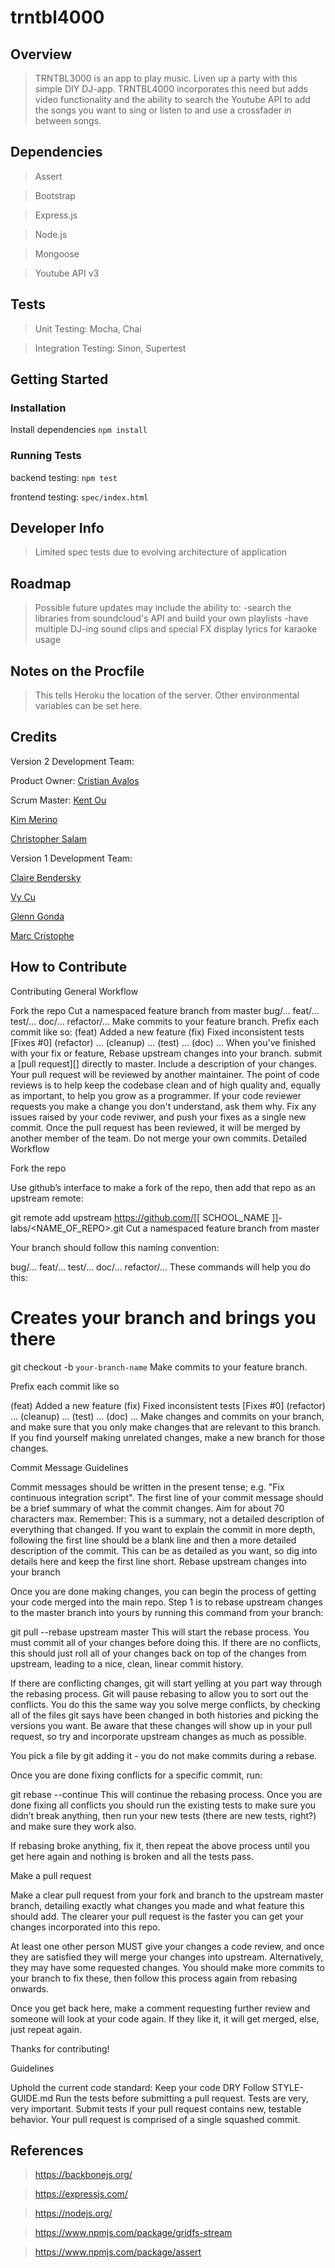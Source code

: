 # trntbl4000

## Overview ##
> TRNTBL3000 is an app to play music. Liven up a party with this simple DIY DJ-app.
  TRNTBL4000 incorporates this need but adds video functionality and the ability to search the Youtube API to add the songs you want to sing or listen to and use a crossfader in between songs.

## Dependencies ##
> Assert

> Bootstrap

> Express.js

> Node.js

> Mongoose

> Youtube API v3

## Tests ##
> Unit Testing: Mocha, Chai

> Integration Testing: Sinon, Supertest

## Getting Started

### Installation
Install dependencies `npm install `
### Running Tests

backend testing:
`npm test`

frontend testing:
`spec/index.html`

## Developer Info ##
> Limited spec tests due to evolving architecture of application

## Roadmap ##
> Possible future updates may include the ability to:
  -search the libraries from soundcloud's API and build your own playlists
  -have multiple DJ-ing sound clips and special FX
  display lyrics for karaoke usage

## Notes on the Procfile ##
> This tells Heroku the location of the server. Other environmental variables can be set here.

## Credits ##

Version 2 Development Team:

Product Owner: [Cristian Avalos](https://github.com/cavalos0086/)

Scrum Master: [Kent Ou](https://github.com/kent10ou/)

[Kim Merino](https://github.com/dafabulousteach/)

[Christopher Salam](https://github.com/ChristopherSalam/)

Version 1 Development Team:

[Claire Bendersky](https://github.com/cdersky/)

[Vy Cu](https://github.com/veeweeherman/)

[Glenn Gonda](https://github.com/alohaglenn/)

[Marc Cristophe](https://github.com/fusupo/)

## How to Contribute ##
Contributing
General Workflow

Fork the repo
Cut a namespaced feature branch from master
bug/...
feat/...
test/...
doc/...
refactor/...
Make commits to your feature branch. Prefix each commit like so:
(feat) Added a new feature
(fix) Fixed inconsistent tests [Fixes #0]
(refactor) ...
(cleanup) ...
(test) ...
(doc) ...
When you've finished with your fix or feature, Rebase upstream changes into your branch. submit a [pull request][] directly to master. Include a description of your changes.
Your pull request will be reviewed by another maintainer. The point of code reviews is to help keep the codebase clean and of high quality and, equally as important, to help you grow as a programmer. If your code reviewer requests you make a change you don't understand, ask them why.
Fix any issues raised by your code reviwer, and push your fixes as a single new commit.
Once the pull request has been reviewed, it will be merged by another member of the team. Do not merge your own commits.
Detailed Workflow

Fork the repo

Use github’s interface to make a fork of the repo, then add that repo as an upstream remote:

git remote add upstream https://github.com/[[ SCHOOL_NAME ]]-labs/<NAME_OF_REPO>.git
Cut a namespaced feature branch from master

Your branch should follow this naming convention:

bug/...
feat/...
test/...
doc/...
refactor/...
These commands will help you do this:

# Creates your branch and brings you there
git checkout -b `your-branch-name`
Make commits to your feature branch.

Prefix each commit like so

(feat) Added a new feature
(fix) Fixed inconsistent tests [Fixes #0]
(refactor) ...
(cleanup) ...
(test) ...
(doc) ...
Make changes and commits on your branch, and make sure that you only make changes that are relevant to this branch. If you find yourself making unrelated changes, make a new branch for those changes.

Commit Message Guidelines

Commit messages should be written in the present tense; e.g. "Fix continuous integration script".
The first line of your commit message should be a brief summary of what the commit changes. Aim for about 70 characters max. Remember: This is a summary, not a detailed description of everything that changed.
If you want to explain the commit in more depth, following the first line should be a blank line and then a more detailed description of the commit. This can be as detailed as you want, so dig into details here and keep the first line short.
Rebase upstream changes into your branch

Once you are done making changes, you can begin the process of getting your code merged into the main repo. Step 1 is to rebase upstream changes to the master branch into yours by running this command from your branch:

git pull --rebase upstream master
This will start the rebase process. You must commit all of your changes before doing this. If there are no conflicts, this should just roll all of your changes back on top of the changes from upstream, leading to a nice, clean, linear commit history.

If there are conflicting changes, git will start yelling at you part way through the rebasing process. Git will pause rebasing to allow you to sort out the conflicts. You do this the same way you solve merge conflicts, by checking all of the files git says have been changed in both histories and picking the versions you want. Be aware that these changes will show up in your pull request, so try and incorporate upstream changes as much as possible.

You pick a file by git adding it - you do not make commits during a rebase.

Once you are done fixing conflicts for a specific commit, run:

git rebase --continue
This will continue the rebasing process. Once you are done fixing all conflicts you should run the existing tests to make sure you didn’t break anything, then run your new tests (there are new tests, right?) and make sure they work also.

If rebasing broke anything, fix it, then repeat the above process until you get here again and nothing is broken and all the tests pass.

Make a pull request

Make a clear pull request from your fork and branch to the upstream master branch, detailing exactly what changes you made and what feature this should add. The clearer your pull request is the faster you can get your changes incorporated into this repo.

At least one other person MUST give your changes a code review, and once they are satisfied they will merge your changes into upstream. Alternatively, they may have some requested changes. You should make more commits to your branch to fix these, then follow this process again from rebasing onwards.

Once you get back here, make a comment requesting further review and someone will look at your code again. If they like it, it will get merged, else, just repeat again.

Thanks for contributing!

Guidelines

Uphold the current code standard:
Keep your code DRY
Follow STYLE-GUIDE.md
Run the tests before submitting a pull request.
Tests are very, very important. Submit tests if your pull request contains new, testable behavior.
Your pull request is comprised of a single squashed commit.

## References ##

> https://backbonejs.org/

> https://expressjs.com/

> https://nodejs.org/

> https://www.npmjs.com/package/gridfs-stream

> https://www.npmjs.com/package/assert
